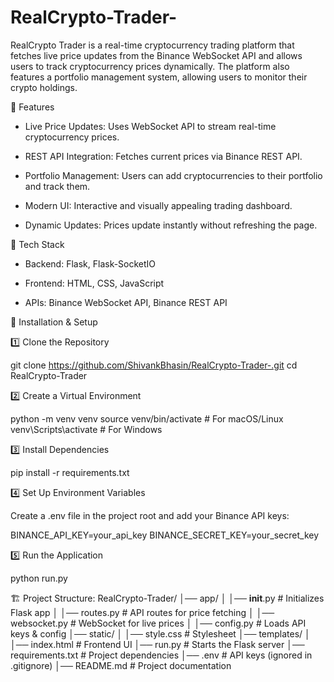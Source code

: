 # RealCrypto-Trader-
RealCrypto Trader is a real-time cryptocurrency trading platform that fetches live price updates from the Binance WebSocket API and allows users to track cryptocurrency prices dynamically. The platform also features a portfolio management system, allowing users to monitor their crypto holdings.

🚀 Features

- Live Price Updates: Uses WebSocket API to stream real-time cryptocurrency prices.

- REST API Integration: Fetches current prices via Binance REST API.

- Portfolio Management: Users can add cryptocurrencies to their portfolio and track them.

- Modern UI: Interactive and visually appealing trading dashboard.

- Dynamic Updates: Prices update instantly without refreshing the page.
  
📌 Tech Stack

- Backend: Flask, Flask-SocketIO

- Frontend: HTML, CSS, JavaScript

- APIs: Binance WebSocket API, Binance REST API

🔧 Installation & Setup

1️⃣ Clone the Repository

 git clone https://github.com/ShivankBhasin/RealCrypto-Trader-.git
 cd RealCrypto-Trader

2️⃣ Create a Virtual Environment

 python -m venv venv
 source venv/bin/activate  # For macOS/Linux
 venv\Scripts\activate     # For Windows

3️⃣ Install Dependencies

 pip install -r requirements.txt

4️⃣ Set Up Environment Variables

Create a .env file in the project root and add your Binance API keys:

BINANCE_API_KEY=your_api_key
BINANCE_SECRET_KEY=your_secret_key

5️⃣ Run the Application

 python run.py

🏗️ Project Structure:
   RealCrypto-Trader/
    │── app/
    │   │── __init__.py  # Initializes Flask app
    │   │── routes.py  # API routes for price fetching
    │   │── websocket.py  # WebSocket for live prices
    │   │── config.py  # Loads API keys & config
    │── static/
    │   │── style.css  # Stylesheet
    │── templates/
    │   │── index.html  # Frontend UI
    │── run.py  # Starts the Flask server
    │── requirements.txt  # Project dependencies
    │── .env  # API keys (ignored in .gitignore)
    │── README.md  # Project documentation
